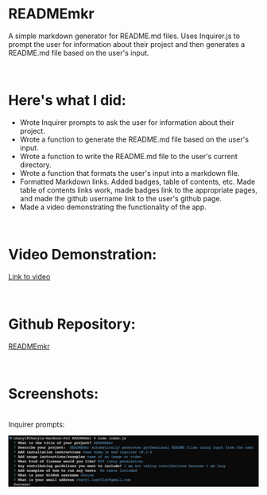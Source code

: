 # READMEmkr
A simple markdown generator for README.md files. Uses Inquirer.js to prompt the user for information about their project and then generates a README.md file based on the user's input.

<br>

# Here's what I did:
- Wrote Inquirer prompts to ask the user for information about their project.
- Wrote a function to generate the README.md file based on the user's input.
- Wrote a function to write the README.md file to the user's current directory.
- Wrote a function that formats the user's input into a markdown file.
- Formatted Markdown links. Added badges, table of contents, etc. Made table of contents links work, made badges link to the appropriate pages, and made the github username link to the user's github page.
- Made a video demonstrating the functionality of the app.

<br>

# Video Demonstration:

 [Link to video](https://drive.google.com/file/d/1e4Gf9YiUBR1HZJcnRyat3hvOfXZeonvL/view)

<br>

# Github Repository:

[READMEmkr](https://github.com/Cheloe/READMEmkr)

<br>

# Screenshots:
<br>
Inquirer prompts:

![Inquirer](assets/example.png)
<br><br>
